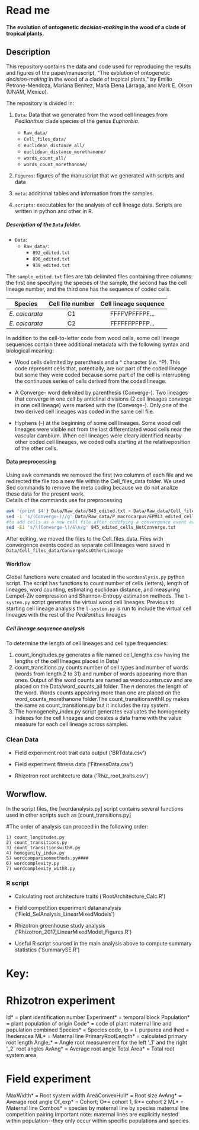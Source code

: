 # Read me

#### The evolution of ontogenetic _decision-making_ in the wood of a clade of tropical plants. 

## Description

This repository contains the data and code used for reproducing the results and figures of the paper/manuscript, "The evolution of ontogenetic _decision-making_ in the wood of a clade of tropical plants," by Emilio Petrone-Mendoza, Mariana Benítez, María Elena Lárraga, and Mark E. Olson (UNAM, Mexico).

The repository is divided in: 

1. `Data`: Data that we generated from the wood cell lineages from *Pedilanthus* clade species of the genus *Euphorbia*. 
   - `Raw_data/`
   - `Cell_files_data/` 
   - `euclidean_distance_all/`
   - `euclidean_distance_morethanone/`
   - `words_count_all/`
   - `words_count_morethanone/`
   
2. `Figures`: figures of the manuscript that we generated with scripts and data 
3. `meta`: additional tables and information from the samples.
4. `scripts`: executables for the analysis of cell lineage data. Scripts are written in python and other in R.

##### Description of the `Data` folder.

* `Data`:
  - `Raw_data/`:
    - `892_edited.txt`
    - `896_edited.txt`
    - `939_edited.txt`

The `sample_edited.txt` files are tab delimited files containing three columns: the first one specifying the species of the sample, the second has the cell lineage number, and the third one has the sequence of coded cells.  

| Species       | Cell file number | Cell lineage sequence |
| -------------- | :----:    | :----:   |
| *E. calcarata* |    C1     |  FFFFVPFFFPF... |
| *E. calcarata* |    C2     |  FFFFFFPFPFP... |

In addition to the cell-to-letter code from wood cells, some cell lineage sequences contain three additional metadata with the following syntax and biological meaning: 

* Wood cells delimited by parenthesis and a ^ character (*i.e.* ^P). This code represent cells that, potentially, are not part of the coded lineage but some they were coded because some part of the cell is interrupting the continuous series of cells derived from the coded lineage.  
  
* A Converge- word delimited by parenthesis (Converge-). Two lineages that converge in one cell by anticlinal divisions (2 cell lineages converge in one cell lineage) were marked with the (Converge-). Only one of the two derived cell lineages was coded in the same cell file. 

* Hyphens (-) at the beginning of some cell lineages. Some wood cell lineages were visible not from the last differentiated wood cells near the vascular cambium. When cell lineages were cleary identified nearby other coded cell lineages, we coded cells starting at the relativeposition of the other cells.  

#### Data preprocessing
Using awk commands we removed the first two columns of each file and we redirected the file too a new file within the Cell_files_data folder. We used Sed commands to remove the meta coding because we do not analize these data for the present work.  
Details of the commands use for preprocessing 
``` bash
awk '{print $4'} Data/Raw_data/845_edited.txt > Data/Raw_data/Cell_files_data/845_edited_cells.txt 
sed -i 's/(Converge-)//g' Data/Raw_data/P_macrocarpus/EPM13_edited_cells.txt 
#to add cells as a new cell file after codifying a convergence event add:
sed -Ei 's/\(Converge-\)/&\n/g' 845_edited_cells_NotConverge.txt
```
After editing, we moved the files to the Cell_files_data. Files with convergence events coded as separate cell lineages were saved in `Data/Cell_files_data/ConvergeAssOtherLineage`

#### Workflow

Global functions were created and located in the `wordanalysis.py` python script. The script has functions to count number of cells (letters), length of lineages, word counting, estimating euclidean distance, and measuring Lempel-Ziv compression and Shannon-Entropy estimation methods. The `l-system.py` script generates the virtual wood cell lineages. Previous to starting cell lineage analysis the `l-system.py` is run to include the virtual cell lineages with the rest of the _Pedilanthus_ lineages

##### Cell lineage sequence analysis

To determine the length of cell lineages and cell type frequencies: 

1. count_longitudes.py generates a file named cell_lengths.csv having the lengths of the cell lineages placed in Data/
2. count_transitions.py counts number of cell types and number of words (words from length 2 to 31) and number of words appearing more than ones. Output of the word counts are named as wordcounts*n*.csv and are placed on the Data/word_counts_all folder. The *n* denotes the length of the word. Words counts appearing more than one are placed on the word_counts_morethanone folder.The count_transitionswithR.py makes the same as count_transitions.py but it includes the ray system. 
3. The homogeneity_index.py script generates evaluates the homogeneity indexes for the cell lineages and creates a data frame with the value measure for each cell lineage across samples. 

### Clean Data

* Field experiment root trait data output ('BRTdata.csv')

* Field experiment fitness data ('FitnessData.csv')

* Rhizotron root architecture data ('Rhiz_root_traits.csv')


## Worwflow. 

In the script files, the [wordanalysis.py] script contains several functions used in other scripts such as [count_transitions.py]

#The order of analysis can proceed in the following order:

	1) count_longitudes.py
	2) count_transitions.py
	3) count_transitionswithR.py
	4) homogenity_index.py
	5) wordcomparisonmethods.py####
	6) wordcomplexity.py
	7) wordcomplexity_withR.py
	

### R script

* Calculating root architecture traits ('RootArchitecture_Calc.R')

* Field competition experiment datananalysis ('Field_SelAnalysis_LinearMixedModels')

* Rhizotron greenhouse study analysis ('Rhizotron_2017_LinearMixedModel_Figures.R')

* Useful R script sourced in the main analysis above to compute summary statistics ('SummarySE.R')


# Key:

# Rhizotron experiment

Id* = plant identification number
Experiment* = temporal block 
Population* = plant population of origin
Code* = code of plant maternal line and population combined
Species* = Species code, Ip = I. purpurea and Ihed = Ihederacea
ML* = Maternal line
PrimaryRootLength* = calculated primary root length
Angle_* = Angle root measurement for the left '_1' and the right '_2' root angles
AvAng* = Average root angle
Total.Area* = Total root system area


# Field experiment

MaxWidth* = Root system width
AreaConvexHull* = Root size
AvAng* = Average root angle
Of_exp* = Cohort; O*= cohort 1, R*= cohort 2
ML* = Maternal line
Combos* = species by maternal line by species maternal line competition pairing
Important note: maternal lines are explicitly nested within population--they only occur within specific populations and species.


